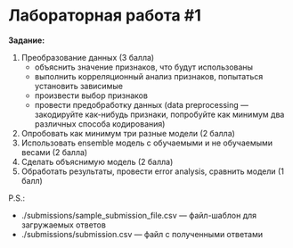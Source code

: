# Лабораторная работа #1
**Задание:**
1) Преобразование данных (3 балла)
    * объяснить значение признаков, что будут использованы
    * выполнить корреляционный анализ признаков, попытаться установить зависимые
    * произвести выбор признаков
    * провести предобработку данных (data preprocessing — закодируйте как-нибудь признаки, попробуйте как минимум два различных способа кодирования)
2) Опробовать как минимум три разные модели (2 балла)
3) Использовать ensemble модель с обучаемыми и не обучаемыми весами (2 балла)
4) Сделать объяснимую модель (2 балла)
5) Обработать результаты, провести error analysis, сравнить модели (1 балл)

P.S.:
* ./submissions/sample_submission_file.csv — файл-шаблон для загружаемых ответов
* ./submissions/submission.csv — файл с полученными ответами